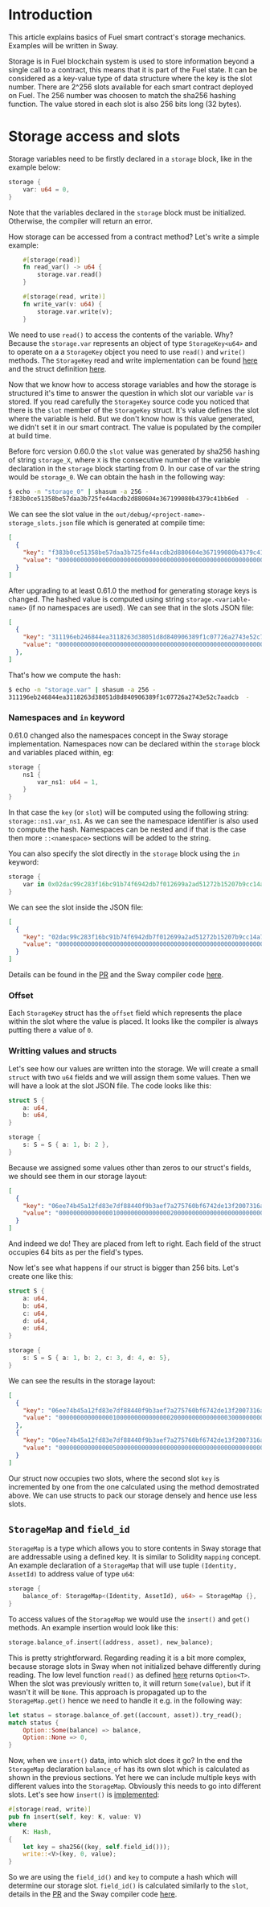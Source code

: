 # Introduction

This article explains basics of Fuel smart contract's storage mechanics. Examples 
will be written in Sway.

Storage is in Fuel blockchain system is used to store information beyond a single
call to a contract, this means that it is part of the Fuel state. It can be considered
as a key-value type of data structure where the key is the slot number. There are 2^256
slots available for each smart contract deployed on Fuel. The 256 number was choosen 
to match the sha256 hashing function. The value stored in each slot is also 256 bits long
(32 bytes).


# Storage access and slots
Storage variables need to be firstly declared in a `storage` block, like in the example below:

```rust
storage {
    var: u64 = 0,
}
```
Note that the variables declared in the `storage` block must be initialized. Otherwise, the compiler
will return an error.

How storage can be accessed from a contract method? Let's write a simple example:
```rust
    #[storage(read)]
    fn read_var() -> u64 {
        storage.var.read()
    }

    #[storage(read, write)]
    fn write_var(v: u64) {
        storage.var.write(v);
    }
```
We need to use `read()` to access the contents of the variable. Why? Because
the `storage.var` represents an object of type `StorageKey<u64>` and to operate on a 
a `StorageKey` object you need to use `read()` and `write()` methods. The `StorageKey` read and write implementation
can be found [here](https://github.com/FuelLabs/sway/blob/1bda0e8c9862d04e230abee09f17607c11d9d152/sway-lib-std/src/storage/storage_key.sw#L6) and 
the struct definition [here](https://github.com/FuelLabs/sway/blob/1bda0e8c9862d04e230abee09f17607c11d9d152/sway-lib-core/src/storage.sw#L13).

Now that we know how to access storage variables and how the storage is structured it's time 
to answer the question in which slot our variable `var` is stored. If you read carefully the `StorageKey`
source code you noticed that there is the `slot` member of the `StorageKey` struct. It's value defines 
the slot where the variable is held. But we don't know how is this value generated, we didn't set it 
in our smart contract. The value is populated by the compiler at build time. 

Before forc version 0.60.0 the `slot` value was generated by sha256 hashing of string `storage_X`, where
`X` is the consecutive number of the variable declaration in the `storage` block starting from 0. In our 
case of `var` the string would be `storage_0`. We can obtain the hash in the following way:
```bash
$ echo -n "storage_0" | shasum -a 256 -
f383b0ce51358be57daa3b725fe44acdb2d880604e367199080b4379c41bb6ed  -
```

We can see the slot value in the `out/debug/<project-name>-storage_slots.json` file which is generated
at compile time:
```json
[
  {
    "key": "f383b0ce51358be57daa3b725fe44acdb2d880604e367199080b4379c41bb6ed",
    "value": "0000000000000000000000000000000000000000000000000000000000000000"
  }
]
```

After upgrading to at least 0.61.0 the method for generating storage keys is changed. The hashed value
is computed using string `storage.<variable-name>` (if no namespaces are used). We can see that
in the slots JSON file:
```json
[
  {
    "key": "311196eb246844ea3118263d38051d8d840906389f1c07726a2743e52c7aadcb",
    "value": "0000000000000000000000000000000000000000000000000000000000000000"
  },
]
```
That's how we compute the hash:
```bash
$ echo -n "storage.var" | shasum -a 256 -
311196eb246844ea3118263d38051d8d840906389f1c07726a2743e52c7aadcb  -
```

### Namespaces and `in` keyword
0.61.0 changed also the namespaces concept in the Sway storage implementation. Namespaces now can be declared
within the `storage` block and variables placed within, eg:
```rust
storage {
    ns1 {
        var_ns1: u64 = 1,
    }
}
```
In that case the `key` (or `slot`) will be computed using the following string: `storage::ns1.var_ns1`. As we 
can see the namespace identifier is also used to compute the hash. Namespaces can be nested and if that is 
the case then more `::<namespace>` sections will be added to the string.

You can also specify the slot directly in the `storage` block using the `in` keyword:

```rust
storage {
    var in 0x02dac99c283f16bc91b74f6942db7f012699a2ad51272b15207b9cc14a70dbae: u64,
}
```

We can see the slot inside the JSON file:
```json
[
  {
    "key": "02dac99c283f16bc91b74f6942db7f012699a2ad51272b15207b9cc14a70dbae",
    "value": "0000000000000000000000000000000000000000000000000000000000000000"
  }
]
```

Details can be found in the [PR](https://github.com/FuelLabs/sway/pull/6064) and the Sway compiler code [here](https://github.com/FuelLabs/sway/blob/1bda0e8c9862d04e230abee09f17607c11d9d152/sway-core/src/ir_generation/storage.rs#L33).

### Offset
Each `StorageKey` struct has the `offset` field which represents the place within the slot where the value 
is placed. It looks like the compiler is always putting there a value of `0`.

### Writting values and structs
Let's see how our values are written into the storage. We will create a small `struct` with two `u64` fields
and we will assign them some values. Then we will have a look at the slot JSON file. The code looks like this:
```rust
struct S {
    a: u64,
    b: u64,
}

storage {
    s: S = S { a: 1, b: 2 },
}
```
Because we assigned some values other than zeros to our struct's fields, we should see them in our storage layout:
```json
[
  {
    "key": "06ee74b45a12fd83e7df88440f9b3aef7a275760bf6742de13f2007316af87cb",
    "value": "0000000000000001000000000000000200000000000000000000000000000000"
  }
]
```
And indeed we do! They are placed from left to right. Each field of the struct occupies 64 bits as per the field's types.

Now let's see what happens if our struct is bigger than 256 bits. Let's create one like this:
```rust
struct S {
    a: u64,
    b: u64,
    c: u64,
    d: u64,
    e: u64,
}

storage {
    s: S = S { a: 1, b: 2, c: 3, d: 4, e: 5},
}
```

We can see the results in the storage layout:
```json
[
  {
    "key": "06ee74b45a12fd83e7df88440f9b3aef7a275760bf6742de13f2007316af87cb",
    "value": "0000000000000001000000000000000200000000000000030000000000000004"
  },
  {
    "key": "06ee74b45a12fd83e7df88440f9b3aef7a275760bf6742de13f2007316af87cc",
    "value": "0000000000000005000000000000000000000000000000000000000000000000"
  }
]
```
Our struct now occupies two slots, where the second slot `key` is incremented by one from the one calculated using the 
method demostrated above. We can use structs to pack our storage densely and hence use less slots.

## `StorageMap` and `field_id`
`StorageMap` is a type which allows you to store contents in Sway storage that are addressable using
a defined key. It is similar to Solidity `mapping` concept. An example declaration of a `StorageMap`
that will use tuple `(Identity, AssetId)` to address value of type `u64`:
```rust
storage {
    balance_of: StorageMap<(Identity, AssetId), u64> = StorageMap {},
}
```

To access values of the `StorageMap` we would use the `insert()` and `get()` methods. An example insertion
would look like this:
```rust
storage.balance_of.insert((address, asset), new_balance);
```
This is pretty strightforward. Regarding reading it is a bit more complex, because storage
slots in Sway when not initialized behave differently during reading. The low level function `read()` as 
defined [here](https://github.com/FuelLabs/sway/blob/2538442a67f893f2e878214ba37a11b51f4ed41e/sway-lib-std/src/storage/storage_api.sw#L89) returns `Option<T>`.
When the slot was previously written to, it will return `Some(value)`, but if it wasn't it will be `None`.
This approach is propagated up to the `StorageMap.get()` hence we need to handle it e.g. in the following way:
```rust
let status = storage.balance_of.get((account, asset)).try_read();
match status {
    Option::Some(balance) => balance,
    Option::None => 0,
}
```
Now, when we `insert()` data, into which slot does it go? In the end the `StorageMap` declaration `balance_of`
has its own slot which is calculated as shown in the previous sections. Yet here we can include multiple 
keys with different values into the `StorageMap`. Obviously this needs to go into different slots. 
Let's see how `insert()` is [implemented](https://github.com/FuelLabs/sway/blob/2538442a67f893f2e878214ba37a11b51f4ed41e/sway-lib-std/src/storage/storage_map.sw#L50):
```rust
#[storage(read, write)]
pub fn insert(self, key: K, value: V)
where
    K: Hash,
{
    let key = sha256((key, self.field_id()));
    write::<V>(key, 0, value);
}
```
So we are using the `field_id()` and `key` to compute a hash which will determine our storage slot. `field_id()`
is calculated similarly to the `slot`, details in the [PR](https://github.com/FuelLabs/sway/pull/6064) and the Sway compiler code [here](https://github.com/FuelLabs/sway/blob/1bda0e8c9862d04e230abee09f17607c11d9d152/sway-core/src/ir_generation/storage.rs#L33).
